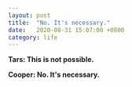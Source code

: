 ```yaml
---
layout: post
title:  "No. It's necessary."
date:   2020-08-31 15:07:00 +0800
category: life
---
```


**Tars: This is not possible.**

**Cooper: No. It's necessary.**